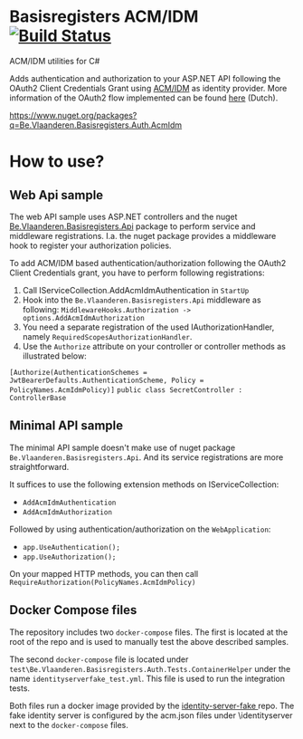 # Basisregisters ACM/IDM [![Build Status](https://github.com/Informatievlaanderen/basisregister-acmidm/workflows/Build/badge.svg)](https://github.com/Informatievlaanderen/basisregisters-acmidm/actions)
ACM/IDM utilities for C#

Adds authentication and authorization to your ASP.NET API following the OAuth2 Client Credentials Grant using [ACM/IDM](https://overheid.vlaanderen.be/acm/idm-standaard-aansluitingsproces) as identity provider. 
More information of the OAuth2 flow implemented can be found [here](https://authenticatie.vlaanderen.be/docs/beveiligen-van-api/oauth-rest/rest-server2server/) (Dutch). 

https://www.nuget.org/packages?q=Be.Vlaanderen.Basisregisters.Auth.AcmIdm

# How to use?

## Web Api sample
The web API sample uses ASP.NET controllers and the nuget [Be.Vlaanderen.Basisregisters.Api](https://github.com/Informatievlaanderen/api) package to perform service and middleware registrations. 
I.a. the nuget package provides a middleware hook to register your authorization policies.

To add ACM/IDM based authentication/authorization following the OAuth2 Client Credentials grant, you have to perform following registrations:

1. Call IServiceCollection.AddAcmIdmAuthentication in `StartUp`
2. Hook into the `Be.Vlaanderen.Basisregisters.Api` middleware as following: `MiddlewareHooks.Authorization -> options.AddAcmIdmAuthorization`
3. You need a separate registration of the used IAuthorizationHandler, namely `RequiredScopesAuthorizationHandler`.
4. Use the `Authorize` attribute on your controller or controller methods as illustrated below:

`[Authorize(AuthenticationSchemes = JwtBearerDefaults.AuthenticationScheme, Policy = PolicyNames.AcmIdmPolicy)]`
`public class SecretController : ControllerBase`

## Minimal API sample
The minimal API sample doesn't make use of nuget package `Be.Vlaanderen.Basisregisters.Api`. And its service registrations are more straightforward.

It suffices to use the following extension methods on IServiceCollection:
  * `AddAcmIdmAuthentication`
  * `AddAcmIdmAuthorization`

Followed by using authentication/authorization on the `WebApplication`:

* `app.UseAuthentication();`
* `app.UseAuthorization();`

On your mapped HTTP methods, you can then call `RequireAuthorization(PolicyNames.AcmIdmPolicy)`

## Docker Compose files

The repository includes two `docker-compose` files. The first is located at the root of the repo and is used to manually test the above described samples. 

The second `docker-compose` file is located under `test\Be.Vlaanderen.Basisregisters.Auth.Tests.ContainerHelper` under the name `identityserverfake_test.yml`. This file is used to run the integration tests. 

Both files run a docker image provided by the [identity-server-fake
](https://github.com/Informatievlaanderen/identity-server-fake) repo. The fake identity server is configured by the acm.json files under \identityserver next to the `docker-compose` files.
